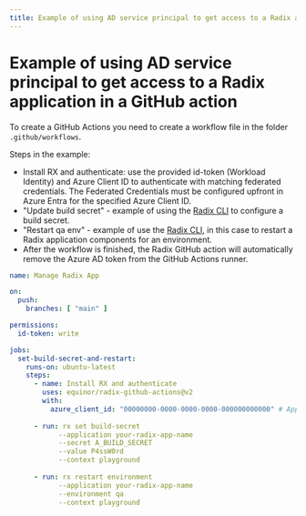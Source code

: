 ```yaml
---
title: Example of using AD service principal to get access to a Radix application in a GitHub action
---
```


# Example of using AD service principal to get access to a Radix application in a GitHub action

To create a GitHub Actions you need to create a workflow file in the folder `.github/workflows`.

Steps in the example:

* Install RX and authenticate: use the provided id-token (Workload Identity) and Azure Client ID to authenticate with matching federated credentials. The Federated Credentials must be configured upfront in Azure Entra for the specified Azure Client ID. 
* "Update build secret" - example of using the [Radix CLI](https://github.com/equinor/radix-cli) to configure a build secret.
* "Restart qa env" - example of use the [Radix CLI](https://github.com/equinor/radix-cli), in this case to restart a Radix application components for an environment. 
* After the workflow is finished, the Radix GitHub action will automatically remove the Azure AD token from the GitHub Actions runner.

```yaml
name: Manage Radix App

on:
  push:
    branches: [ "main" ]

permissions:
  id-token: write

jobs:
  set-build-secret-and-restart:
    runs-on: ubuntu-latest
    steps:
      - name: Install RX and authenticate
        uses: equinor/radix-github-actions@v2
        with:
          azure_client_id: "00000000-0000-0000-0000-000000000000" # App Registration Application ID or Managed Identity Client ID
          
      - run: rx set build-secret
            --application your-radix-app-name 
            --secret A_BUILD_SECRET
            --value P4ssW0rd
            --context playground
        
      - run: rx restart environment 
            --application your-radix-app-name
            --environment qa
            --context playground
```
